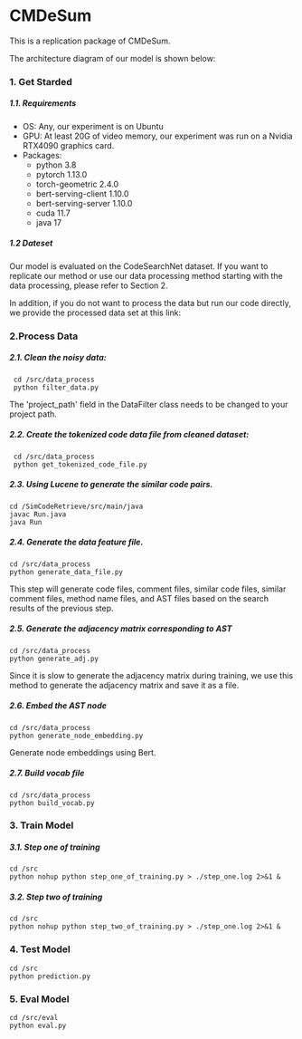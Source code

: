 # CMDeSum
This is a replication package of CMDeSum.

The architecture diagram of our model is shown below:

### 1. Get Starded
##### 1.1. Requirements
- OS: Any, our experiment is on Ubuntu
- GPU: At least 20G of video memory, our experiment was run on a Nvidia RTX4090 graphics card.
- Packages:
   - python 3.8
   - pytorch 1.13.0
   - torch-geometric 2.4.0
   - bert-serving-client 1.10.0
   - bert-serving-server 1.10.0
   - cuda 11.7
   - java 17
   
##### 1.2 Dateset

Our model is evaluated on the CodeSearchNet dataset. If you want to replicate our method or use our data processing method starting with the data processing, please refer to Section 2.

In addition, if you do not want to process the data but run our code directly, we provide the processed data set at this link:


### 2.Process Data
##### 2.1. Clean the noisy data:
   ```shell
    cd /src/data_process
    python filter_data.py
   ```
   The 'project_path' field in the DataFilter class needs to be changed to your project path. 
##### 2.2. Create the tokenized code data file from cleaned dataset:
   ```shell
    cd /src/data_process
    python get_tokenized_code_file.py
   ```
##### 2.3. Using Lucene to generate the similar code pairs.
  ```shell
  cd /SimCodeRetrieve/src/main/java 
  javac Run.java
  java Run
  ```
##### 2.4. Generate the data feature file.
   ```shell
   cd /src/data_process
   python generate_data_file.py
   ```
   This step will generate code files, comment files, similar code files, similar comment files, method name files, and AST files based on the search results of the previous step.
##### 2.5. Generate the adjacency matrix corresponding to AST
   ```shell
   cd /src/data_process
   python generate_adj.py 
   ```
   Since it is slow to generate the adjacency matrix during training, we use this method to generate the adjacency matrix and save it as a file.
##### 2.6. Embed the AST node
   ```shell
   cd /src/data_process
   python generate_node_embedding.py
   ```
   Generate node embeddings using Bert.
##### 2.7. Build vocab file
   ```shell
   cd /src/data_process
   python build_vocab.py
   ```

### 3. Train Model
##### 3.1. Step one of training
   ```shell
   cd /src
   python nohup python step_one_of_training.py > ./step_one.log 2>&1 &
   ```
##### 3.2. Step two of training
   ```shell
   cd /src
   python nohup python step_two_of_training.py > ./step_one.log 2>&1 &
   ```

### 4. Test Model
```shell
cd /src
python prediction.py
```
### 5. Eval Model
```shell
cd /src/eval
python eval.py
```